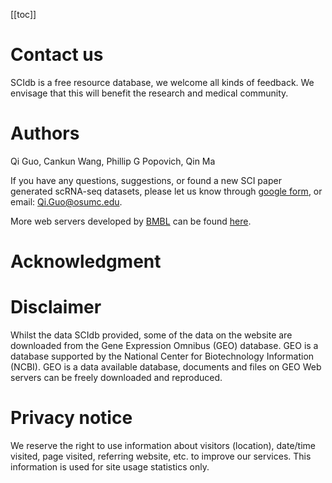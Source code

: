 [[toc]]

# Contact us

SCIdb is a free resource database, we welcome all kinds of feedback. We envisage that this will benefit the research and medical community.

# Authors

Qi Guo, Cankun Wang, Phillip G Popovich, Qin Ma

If you have any questions, suggestions, or found a new SCI paper generated scRNA-seq datasets, please let us know through [google form](https://docs.google.com/forms/d/e/1FAIpQLSereTkpOfJ4LJLe9Ke5dZq78SnX3D7qXjQWY0ofDut0kIfDPg/viewform), or email: [Qi.Guo@osumc.edu](guo40@osumc.edu).

More web servers developed by [BMBL](https://u.osu.edu/bmbl/) can be found [here](https://u.osu.edu/bmbl/highlights/webservers/).

# Acknowledgment

# Disclaimer

Whilst the data SCIdb provided, some of the data on the website are downloaded from the Gene Expression Omnibus (GEO) database. GEO is a database supported by the National Center for Biotechnology Information (NCBI). GEO is a data available database, documents and files on GEO Web servers can be freely downloaded and reproduced.

# Privacy notice

We reserve the right to use information about visitors (location), date/time visited, page visited, referring website, etc. to improve our services. This information is used for site usage statistics only.
